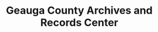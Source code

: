 ---
layout: repo
title: "Geauga County Archives and Records Center"
id: 326
permalink: repos/326/
---